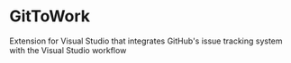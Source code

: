 GitToWork
=========

Extension for Visual Studio that integrates GitHub's issue tracking system with the Visual Studio workflow
